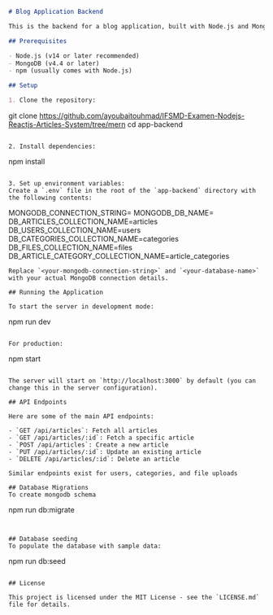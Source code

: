 ```markdown:app-backend/README.md
# Blog Application Backend

This is the backend for a blog application, built with Node.js and MongoDB. It provides RESTful API endpoints for managing articles, users, categories, and file uploads.

## Prerequisites

- Node.js (v14 or later recommended)
- MongoDB (v4.4 or later)
- npm (usually comes with Node.js)

## Setup

1. Clone the repository:
   ```
git clone <https://github.com/ayoubaitouhmad/IFSMD-Examen-Nodejs-Reactjs-Articles-System/tree/mern>
cd app-backend
   ```

2. Install dependencies:
   ```
npm install
   ```

3. Set up environment variables:
   Create a `.env` file in the root of the `app-backend` directory with the following contents:
   ```
MONGODB_CONNECTION_STRING=<your-mongodb-connection-string>
MONGODB_DB_NAME=<your-database-name>
DB_ARTICLES_COLLECTION_NAME=articles
DB_USERS_COLLECTION_NAME=users
DB_CATEGORIES_COLLECTION_NAME=categories
DB_FILES_COLLECTION_NAME=files
DB_ARTICLE_CATEGORY_COLLECTION_NAME=article_categories
   ```
   Replace `<your-mongodb-connection-string>` and `<your-database-name>` with your actual MongoDB connection details.

## Running the Application

To start the server in development mode:

```
npm run dev
```

For production:

```
npm start
```

The server will start on `http://localhost:3000` by default (you can change this in the server configuration).

## API Endpoints

Here are some of the main API endpoints:

- `GET /api/articles`: Fetch all articles
- `GET /api/articles/:id`: Fetch a specific article
- `POST /api/articles`: Create a new article
- `PUT /api/articles/:id`: Update an existing article
- `DELETE /api/articles/:id`: Delete an article

Similar endpoints exist for users, categories, and file uploads

## Database Migrations
To create mongodb schema
```
npm run db:migrate
```


## Database seeding
To populate the database with sample data:
```
npm run db:seed
```

## License

This project is licensed under the MIT License - see the `LICENSE.md` file for details.
```

